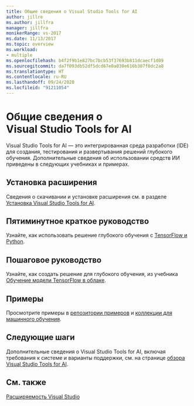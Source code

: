```yaml
---
title: Общие сведения о Visual Studio Tools for AI
author: jillre
ms.author: jillfra
manager: jillfra
monikerRange: vs-2017
ms.date: 11/13/2017
ms.topic: overview
ms.workload:
- multiple
ms.openlocfilehash: b4f2f9b1e827bc7bcb53f37693b811dcaecf1d09
ms.sourcegitcommit: da7f093db52df5dcd67e0a030e616b307f0dc2a8
ms.translationtype: HT
ms.contentlocale: ru-RU
ms.lasthandoff: 09/24/2020
ms.locfileid: "91211054"
---
```

# <a name="overview-of-visual-studio-tools-for-ai"></a>Общие сведения о Visual Studio Tools for AI

Visual Studio Tools for AI — это интегрированная среда разработки (IDE) для создания, тестирования и развертывания решений глубокого обучения. Дополнительные сведения об использовании средств ИИ приведены в следующих учебниках и примерах.

## <a name="install-the-extension"></a>Установка расширения

Сведения о скачивании и установке расширения см. в разделе [Установка Visual Studio Tools for AI](installation.md).

## <a name="5-minute-quickstart"></a>Пятиминутное краткое руководство

Узнайте, как использовать решение глубокого обучения с [TensorFlow и Python](tensorflow-local.md).

## <a name="step-by-step-tutorial"></a>Пошаговое руководство

Узнайте, как создать решение для глубокого обучения, из учебника [Обучение модели TensorFlow в облаке](tensorflow-vm.md).

## <a name="samples"></a>Примеры

Просмотрите примеры в [репозитории примеров](https://github.com/Microsoft/samples-for-ai) и [коллекции для машинного обучения](https://gallery.cortanaintelligence.com/projects).

## <a name="next-steps"></a>Следующие шаги

Дополнительные сведения о Visual Studio Tools for AI, включая требования к системе и варианты поддержки, см. на странице [обзора Visual Studio Tools for AI](about-ai-tools.md).

## <a name="see-also"></a>См. также
[Расширяемость Visual Studio](../extensibility/index.yml?view=vs-2017&preserve-view=true)